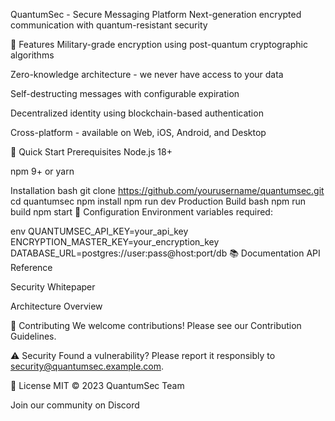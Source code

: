 QuantumSec - Secure Messaging Platform
Next-generation encrypted communication with quantum-resistant security


🌟 Features
Military-grade encryption using post-quantum cryptographic algorithms

Zero-knowledge architecture - we never have access to your data

Self-destructing messages with configurable expiration

Decentralized identity using blockchain-based authentication

Cross-platform - available on Web, iOS, Android, and Desktop

🚀 Quick Start
Prerequisites
Node.js 18+

npm 9+ or yarn

Installation
bash
git clone https://github.com/yourusername/quantumsec.git
cd quantumsec
npm install
npm run dev
Production Build
bash
npm run build
npm start
🔧 Configuration
Environment variables required:

env
QUANTUMSEC_API_KEY=your_api_key
ENCRYPTION_MASTER_KEY=your_encryption_key
DATABASE_URL=postgres://user:pass@host:port/db
📚 Documentation
API Reference

Security Whitepaper

Architecture Overview

🤝 Contributing
We welcome contributions! Please see our Contribution Guidelines.

⚠️ Security
Found a vulnerability? Please report it responsibly to security@quantumsec.example.com.

📜 License
MIT © 2023 QuantumSec Team

Join our community on Discord
